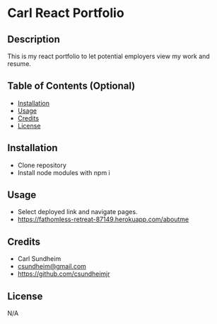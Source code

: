 # Carl React Portfolio

## Description

This is my react portfolio to let potential employers view my work and resume.

## Table of Contents (Optional)

- [Installation](#installation)
- [Usage](#usage)
- [Credits](#credits)
- [License](#license)

## Installation

- Clone repository
- Install node modules with npm i

## Usage

- Select deployed link and navigate pages.
- https://fathomless-retreat-87149.herokuapp.com/aboutme

## Credits

- Carl Sundheim
- csundheim@gmail.com
- https://github.com/csundheimjr

## License

N/A
